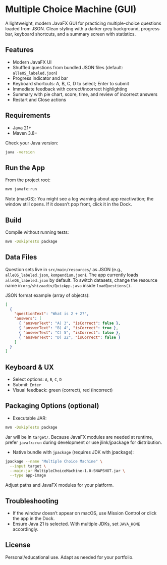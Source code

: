 # Multiple Choice Machine (GUI)

A lightweight, modern JavaFX GUI for practicing multiple-choice questions loaded from JSON. Clean styling with a darker grey background, progress bar, keyboard shortcuts, and a summary screen with statistics.

## Features
- Modern JavaFX UI
- Shuffled questions from bundled JSON files (default: `alleOS_labeled.json`)
- Progress indicator and bar
- Keyboard shortcuts: A, B, C, D to select; Enter to submit
- Immediate feedback with correct/incorrect highlighting
- Summary with pie chart, score, time, and review of incorrect answers
- Restart and Close actions

## Requirements
- Java 21+
- Maven 3.8+

Check your Java version:
```bash
java -version
```

## Run the App
From the project root:
```bash
mvn javafx:run
```
Note (macOS): You might see a log warning about app reactivation; the window still opens. If it doesn’t pop front, click it in the Dock.

## Build
Compile without running tests:
```bash
mvn -DskipTests package
```

## Data Files
Question sets live in `src/main/resources/` as JSON (e.g., `alleOS_labeled.json`, `kompendium.json`). The app currently loads `alleOS_labeled.json` by default. To switch datasets, change the resource name in `org/shizaadiv/QuizApp.java` inside `loadQuestions()`.

JSON format example (array of objects):
```json
[
  {
    "questionText": "What is 2 + 2?",
    "answers": [
      { "answerText": "A) 3", "isCorrect": false },
      { "answerText": "B) 4", "isCorrect": true },
      { "answerText": "C) 5", "isCorrect": false },
      { "answerText": "D) 22", "isCorrect": false }
    ]
  }
]
```

## Keyboard & UX
- Select options: `A`, `B`, `C`, `D`
- Submit: `Enter`
- Visual feedback: green (correct), red (incorrect)

## Packaging Options (optional)
- Executable JAR:
```bash
mvn -DskipTests package
```
Jar will be in `target/`. Because JavaFX modules are needed at runtime, prefer `javafx:run` during development or use jlink/jpackage for distribution.

- Native bundle with `jpackage` (requires JDK with jpackage):
```bash
jpackage --name "Multiple Choice Machine" \
  --input target \
  --main-jar MultipleChoiceMachine-1.0-SNAPSHOT.jar \
  --type app-image
```
Adjust paths and JavaFX modules for your platform.

## Troubleshooting
- If the window doesn’t appear on macOS, use Mission Control or click the app in the Dock.
- Ensure Java 21 is selected. With multiple JDKs, set `JAVA_HOME` accordingly.

## License
Personal/educational use. Adapt as needed for your portfolio.
